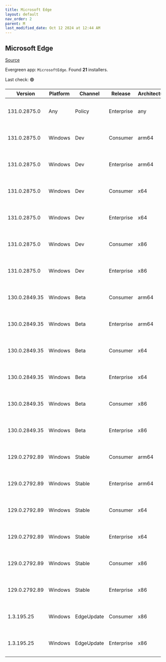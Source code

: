 ```yaml
---
title: Microsoft Edge
layout: default
nav_order: 2
parent: M
last_modified_date: Oct 12 2024 at 12:44 AM
---
```


## Microsoft Edge

[Source](https://www.microsoft.com/edge)

Evergreen app: `MicrosoftEdge`. Found **21** installers.

Last check: 🟢

| Version       | Platform | Channel    | Release    | Architecture | Hash                                                             | URI                                                                                                                                                                                                                                                                                                                      |
| ------------- | -------- | ---------- | ---------- | ------------ | ---------------------------------------------------------------- | ------------------------------------------------------------------------------------------------------------------------------------------------------------------------------------------------------------------------------------------------------------------------------------------------------------------------ |
| 131.0.2875.0  | Any      | Policy     | Enterprise | any          | 7CF052E18B44C45E683E1B47C11AE40A37C8204781E258868D19D9BBF4276190 | [https://msedge.sf.dl.delivery.mp.microsoft.com/filestreamingservice/files/03bf2782-f912-408b-a733-6987d2691f88/MicrosoftEdgePolicyTemplates.cab](https://msedge.sf.dl.delivery.mp.microsoft.com/filestreamingservice/files/03bf2782-f912-408b-a733-6987d2691f88/MicrosoftEdgePolicyTemplates.cab)                       |
| 131.0.2875.0  | Windows  | Dev        | Consumer   | arm64        | 110C5E1663D95192E57BC88CDC7C1FCB8131DF710FBB1168D26D1BBB04BD100B | [https://msedge.sf.dl.delivery.mp.microsoft.com/filestreamingservice/files/65fd8a10-efc6-4de4-ad61-aeee3448e7e1/MicrosoftEdgeDevEnterpriseARM64.msi](https://msedge.sf.dl.delivery.mp.microsoft.com/filestreamingservice/files/65fd8a10-efc6-4de4-ad61-aeee3448e7e1/MicrosoftEdgeDevEnterpriseARM64.msi)                 |
| 131.0.2875.0  | Windows  | Dev        | Enterprise | arm64        | 110C5E1663D95192E57BC88CDC7C1FCB8131DF710FBB1168D26D1BBB04BD100B | [https://msedge.sf.dl.delivery.mp.microsoft.com/filestreamingservice/files/65fd8a10-efc6-4de4-ad61-aeee3448e7e1/MicrosoftEdgeDevEnterpriseARM64.msi](https://msedge.sf.dl.delivery.mp.microsoft.com/filestreamingservice/files/65fd8a10-efc6-4de4-ad61-aeee3448e7e1/MicrosoftEdgeDevEnterpriseARM64.msi)                 |
| 131.0.2875.0  | Windows  | Dev        | Consumer   | x64          | 754D20450FF20E55053EF72C5B047FB96CC73AAEF7B6BBDAAA0E75F8E3895218 | [https://msedge.sf.dl.delivery.mp.microsoft.com/filestreamingservice/files/b1d9f7a7-8feb-44d0-a465-743d31d4d7c8/MicrosoftEdgeDevEnterpriseX64.msi](https://msedge.sf.dl.delivery.mp.microsoft.com/filestreamingservice/files/b1d9f7a7-8feb-44d0-a465-743d31d4d7c8/MicrosoftEdgeDevEnterpriseX64.msi)                     |
| 131.0.2875.0  | Windows  | Dev        | Enterprise | x64          | 754D20450FF20E55053EF72C5B047FB96CC73AAEF7B6BBDAAA0E75F8E3895218 | [https://msedge.sf.dl.delivery.mp.microsoft.com/filestreamingservice/files/b1d9f7a7-8feb-44d0-a465-743d31d4d7c8/MicrosoftEdgeDevEnterpriseX64.msi](https://msedge.sf.dl.delivery.mp.microsoft.com/filestreamingservice/files/b1d9f7a7-8feb-44d0-a465-743d31d4d7c8/MicrosoftEdgeDevEnterpriseX64.msi)                     |
| 131.0.2875.0  | Windows  | Dev        | Consumer   | x86          | DE347575586040CD120651E67E38541758C4203C8797250A3C59FE5DC4426AC2 | [https://msedge.sf.dl.delivery.mp.microsoft.com/filestreamingservice/files/45d609c7-6df1-4522-96f4-ee40cfb46aab/MicrosoftEdgeDevEnterpriseX86.msi](https://msedge.sf.dl.delivery.mp.microsoft.com/filestreamingservice/files/45d609c7-6df1-4522-96f4-ee40cfb46aab/MicrosoftEdgeDevEnterpriseX86.msi)                     |
| 131.0.2875.0  | Windows  | Dev        | Enterprise | x86          | DE347575586040CD120651E67E38541758C4203C8797250A3C59FE5DC4426AC2 | [https://msedge.sf.dl.delivery.mp.microsoft.com/filestreamingservice/files/45d609c7-6df1-4522-96f4-ee40cfb46aab/MicrosoftEdgeDevEnterpriseX86.msi](https://msedge.sf.dl.delivery.mp.microsoft.com/filestreamingservice/files/45d609c7-6df1-4522-96f4-ee40cfb46aab/MicrosoftEdgeDevEnterpriseX86.msi)                     |
| 130.0.2849.35 | Windows  | Beta       | Consumer   | arm64        | 39531ACF6D8AC17F9CF5C3C19E3E37B5BD2E137F56252902625F276D86948FF2 | [https://msedge.sf.dl.delivery.mp.microsoft.com/filestreamingservice/files/1e39d497-09f4-4e13-8749-8ed5f9c55586/MicrosoftEdgeBetaEnterpriseARM64.msi](https://msedge.sf.dl.delivery.mp.microsoft.com/filestreamingservice/files/1e39d497-09f4-4e13-8749-8ed5f9c55586/MicrosoftEdgeBetaEnterpriseARM64.msi)               |
| 130.0.2849.35 | Windows  | Beta       | Enterprise | arm64        | 39531ACF6D8AC17F9CF5C3C19E3E37B5BD2E137F56252902625F276D86948FF2 | [https://msedge.sf.dl.delivery.mp.microsoft.com/filestreamingservice/files/1e39d497-09f4-4e13-8749-8ed5f9c55586/MicrosoftEdgeBetaEnterpriseARM64.msi](https://msedge.sf.dl.delivery.mp.microsoft.com/filestreamingservice/files/1e39d497-09f4-4e13-8749-8ed5f9c55586/MicrosoftEdgeBetaEnterpriseARM64.msi)               |
| 130.0.2849.35 | Windows  | Beta       | Consumer   | x64          | F550679464FEC8CF9FD6552BE26144217278A9906E04BA4AEE4EED2AE9D3E408 | [https://msedge.sf.dl.delivery.mp.microsoft.com/filestreamingservice/files/f82033d0-c544-4f3a-8bae-7849b3c2ae74/MicrosoftEdgeBetaEnterpriseX64.msi](https://msedge.sf.dl.delivery.mp.microsoft.com/filestreamingservice/files/f82033d0-c544-4f3a-8bae-7849b3c2ae74/MicrosoftEdgeBetaEnterpriseX64.msi)                   |
| 130.0.2849.35 | Windows  | Beta       | Enterprise | x64          | F550679464FEC8CF9FD6552BE26144217278A9906E04BA4AEE4EED2AE9D3E408 | [https://msedge.sf.dl.delivery.mp.microsoft.com/filestreamingservice/files/f82033d0-c544-4f3a-8bae-7849b3c2ae74/MicrosoftEdgeBetaEnterpriseX64.msi](https://msedge.sf.dl.delivery.mp.microsoft.com/filestreamingservice/files/f82033d0-c544-4f3a-8bae-7849b3c2ae74/MicrosoftEdgeBetaEnterpriseX64.msi)                   |
| 130.0.2849.35 | Windows  | Beta       | Consumer   | x86          | 78A46E25C89639F9B505198E4187DD4AFE1BCD08D49FF8CBB097EA58006460B4 | [https://msedge.sf.dl.delivery.mp.microsoft.com/filestreamingservice/files/37987286-e015-4ea3-8671-4677ce8838bf/MicrosoftEdgeBetaEnterpriseX86.msi](https://msedge.sf.dl.delivery.mp.microsoft.com/filestreamingservice/files/37987286-e015-4ea3-8671-4677ce8838bf/MicrosoftEdgeBetaEnterpriseX86.msi)                   |
| 130.0.2849.35 | Windows  | Beta       | Enterprise | x86          | 78A46E25C89639F9B505198E4187DD4AFE1BCD08D49FF8CBB097EA58006460B4 | [https://msedge.sf.dl.delivery.mp.microsoft.com/filestreamingservice/files/37987286-e015-4ea3-8671-4677ce8838bf/MicrosoftEdgeBetaEnterpriseX86.msi](https://msedge.sf.dl.delivery.mp.microsoft.com/filestreamingservice/files/37987286-e015-4ea3-8671-4677ce8838bf/MicrosoftEdgeBetaEnterpriseX86.msi)                   |
| 129.0.2792.89 | Windows  | Stable     | Consumer   | arm64        | 2D1F022AFD08FBBE1923EE3E40997C97444B313D08F97680E85F45CD59C0FAB5 | [https://msedge.sf.dl.delivery.mp.microsoft.com/filestreamingservice/files/cc2b8b53-e850-431a-99ff-f0aa3b502144/MicrosoftEdgeEnterpriseARM64.msi](https://msedge.sf.dl.delivery.mp.microsoft.com/filestreamingservice/files/cc2b8b53-e850-431a-99ff-f0aa3b502144/MicrosoftEdgeEnterpriseARM64.msi)                       |
| 129.0.2792.89 | Windows  | Stable     | Enterprise | arm64        | 2D1F022AFD08FBBE1923EE3E40997C97444B313D08F97680E85F45CD59C0FAB5 | [https://msedge.sf.dl.delivery.mp.microsoft.com/filestreamingservice/files/cc2b8b53-e850-431a-99ff-f0aa3b502144/MicrosoftEdgeEnterpriseARM64.msi](https://msedge.sf.dl.delivery.mp.microsoft.com/filestreamingservice/files/cc2b8b53-e850-431a-99ff-f0aa3b502144/MicrosoftEdgeEnterpriseARM64.msi)                       |
| 129.0.2792.89 | Windows  | Stable     | Consumer   | x64          | BAA36096A6F8E649587C5F93A2EDC8F3B528D6891867A493DB540B9BA5786D08 | [https://msedge.sf.dl.delivery.mp.microsoft.com/filestreamingservice/files/e74d9298-9023-4078-9cab-aea5122299da/MicrosoftEdgeEnterpriseX64.msi](https://msedge.sf.dl.delivery.mp.microsoft.com/filestreamingservice/files/e74d9298-9023-4078-9cab-aea5122299da/MicrosoftEdgeEnterpriseX64.msi)                           |
| 129.0.2792.89 | Windows  | Stable     | Enterprise | x64          | BAA36096A6F8E649587C5F93A2EDC8F3B528D6891867A493DB540B9BA5786D08 | [https://msedge.sf.dl.delivery.mp.microsoft.com/filestreamingservice/files/e74d9298-9023-4078-9cab-aea5122299da/MicrosoftEdgeEnterpriseX64.msi](https://msedge.sf.dl.delivery.mp.microsoft.com/filestreamingservice/files/e74d9298-9023-4078-9cab-aea5122299da/MicrosoftEdgeEnterpriseX64.msi)                           |
| 129.0.2792.89 | Windows  | Stable     | Consumer   | x86          | 27A6B31C475952EB28069B879CD1B9881F6723D61F9508B007B3C10F142B2564 | [https://msedge.sf.dl.delivery.mp.microsoft.com/filestreamingservice/files/f30cef01-ebf5-4d4b-a6d7-2fea802dc561/MicrosoftEdgeEnterpriseX86.msi](https://msedge.sf.dl.delivery.mp.microsoft.com/filestreamingservice/files/f30cef01-ebf5-4d4b-a6d7-2fea802dc561/MicrosoftEdgeEnterpriseX86.msi)                           |
| 129.0.2792.89 | Windows  | Stable     | Enterprise | x86          | 27A6B31C475952EB28069B879CD1B9881F6723D61F9508B007B3C10F142B2564 | [https://msedge.sf.dl.delivery.mp.microsoft.com/filestreamingservice/files/f30cef01-ebf5-4d4b-a6d7-2fea802dc561/MicrosoftEdgeEnterpriseX86.msi](https://msedge.sf.dl.delivery.mp.microsoft.com/filestreamingservice/files/f30cef01-ebf5-4d4b-a6d7-2fea802dc561/MicrosoftEdgeEnterpriseX86.msi)                           |
| 1.3.195.25    | Windows  | EdgeUpdate | Consumer   | x86          | EEE99F71BF20C98B3EB770C463C4E9F6959EA607EC0857E37D5852FC637516B3 | [https://msedge.sf.dl.delivery.mp.microsoft.com/filestreamingservice/files/fb83113f-2174-4276-b2b4-72671acf8bff/MicrosoftEdgeUpdateSetup_X86_1.3.195.25.exe](https://msedge.sf.dl.delivery.mp.microsoft.com/filestreamingservice/files/fb83113f-2174-4276-b2b4-72671acf8bff/MicrosoftEdgeUpdateSetup_X86_1.3.195.25.exe) |
| 1.3.195.25    | Windows  | EdgeUpdate | Enterprise | x86          | EEE99F71BF20C98B3EB770C463C4E9F6959EA607EC0857E37D5852FC637516B3 | [https://msedge.sf.dl.delivery.mp.microsoft.com/filestreamingservice/files/fb83113f-2174-4276-b2b4-72671acf8bff/MicrosoftEdgeUpdateSetup_X86_1.3.195.25.exe](https://msedge.sf.dl.delivery.mp.microsoft.com/filestreamingservice/files/fb83113f-2174-4276-b2b4-72671acf8bff/MicrosoftEdgeUpdateSetup_X86_1.3.195.25.exe) |
